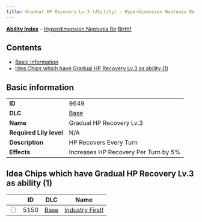 ```yaml
---
title: Gradual HP Recovery Lv.3 (Ability) - Hyperdimension Neptunia Re;Birth1
---
```


[**Ability Index**](/neptunia/rb1/ability/index.html) - [Hyperdimension Neptunia Re;Birth1](/neptunia/rb1)

## Contents

- [Basic information](#basic-information)
- [Idea Chips which have Gradual HP Recovery Lv.3 as ability (1)](#idea-chips-which-have-gradual-hp-recovery-lv3-as-ability-1)

## Basic information

|   |   |
| -- | -- |
| **ID** | 9649 |
| **DLC** | [Base](/neptunia/rb1/dlc/1-base.html) |
| **Name** | Gradual HP Recovery Lv.3 |
| **Required Lily level** | N/A |
| **Description** | HP Recovers Every Turn |
| **Effects** | Increases HP Recovery Per Turn by 5% |


## Idea Chips which have Gradual HP Recovery Lv.3 as ability (1)

|    | ID | DLC | Name |
| -- | -- | --- | ---- |
| <input type="checkbox" id="rb1-item-1-5150" class="trackbox" /> | 5150 | [Base](/neptunia/rb1/dlc/1-base.html) | [Industry First!](/neptunia/rb1/item/1-5150-industry-first.html) |
